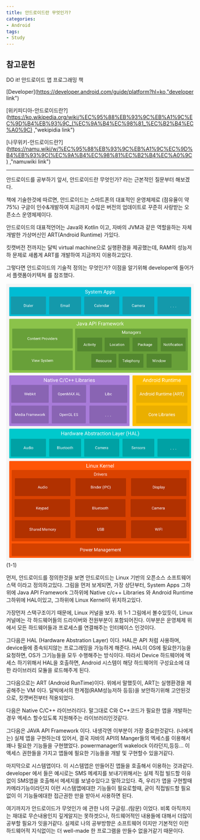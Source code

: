 ```yaml
---
title: 안드로이드란 무엇인가?
categories:
- Android
tags:
- Study
---
```


참고문헌
---
DO it! 안드로이드 앱 프로그래밍 책

[Developer](https://developer.android.com/guide/platform?hl=ko,"developer link")

[위키피디아-안드로이드란?](https://ko.wikipedia.org/wiki/%EC%95%88%EB%93%9C%EB%A1%9C%EC%9D%B4%EB%93%9C_(%EC%9A%B4%EC%98%81_%EC%B2%B4%EC%A0%9C) ,"wekipidia link")

[나무위키-안드로이드란?](https://namu.wiki/w/%EC%95%88%EB%93%9C%EB%A1%9C%EC%9D%B4%EB%93%9C(%EC%9A%B4%EC%98%81%EC%B2%B4%EC%A0%9C) ,"namuwiki link")

---


안드로이드를 공부하기 앞서, 안드로이드란 무엇인가? 라는 근본적인 질문부터 해보겠다.

책에 기술한것에 따르면, 안드로이드는 스마트폰의 대표적인 운영체제로 (점유율이 약 75%) 
구글이 인수&개발하여 지금까지 수많은 버전의 업데이트로 꾸준히 사랑받는 오픈소스 운영체제이다.

안드로이드의 대표적언어는 Java와 Kotlin 이고, 자바의 JVM과 같은 역할을하는 자체개발한 가상머신인 ART(Android Runtime) 가있다.

킷캣버전 전까지는 달빅 virtual machine으로 실행환경을 제공했는데,  RAM의 성능저하 문제로  새롭게 ART를 개발하여 지금까지 이용하고있다.

그렇다면 안드로이드의 기술적 정의는 무엇인가?
이점을 알기위해 developer에 들어가서 플랫폼아키텍쳐 를 참조했다.

![안드로이드플랫폼아키텍쳐](/assets/Study_Android_platform.png)
																																	(1-1)

먼저, 안드로이드를 정의한것을 보면 안드로이드는 Linux 기반의 오픈소스 소프트웨어 스택 이라고 정의하고있다.
그림을 먼저 보게되면,  가장 상단부터, System Apps 그하위에 Java API Framework 그하위에 Native c/c++ Libraries 와 Android Runtime 그하위에 HAL이있고, 그하위에 Linux Kernel이 위치하고있다.

가장먼저 스택구조이기 때문에, Linux 커널을 보자.
위 1-1 그림에서 볼수있듯이, Linux 커널에는 각 하드웨어들의 드라이버와 전원부분이 포함되어진다.
이부분은 운영체제 위에서 모든 하드웨어들과 프로세스를 연결해주는 인터페이스 인것이다.

그다음은 HAL (Hardware Abstration Layer) 이다. HAL은 API 처럼 사용하며, device들에 종속되지않는 프로그래밍을 가능하게 해준다.
HAL이 OS에 필요한기능을 요청하면, OS가 그기능들을 모두 수행해주는 방식이다.
따라서 Device 하드웨어에 엑세스 하기위해서 HAL을 호출하면, Android 시스템이 해당 하드웨어의 구성요소에 대한 라이브러리 모듈을 로드해주게 된다. 

그다음으로는 ART (Android RunTime)이다. 위에서 말했듯이, ART는 실행환경을 제공해주는 VM 이다. 달빅에서의 한계점(RAM성능저하 등등)을 보안하기위해 고안된것으로, 킷캣버전부터 적용되었다.

다음은 Native C/C++ 라이브러리다. 말그대로 C와 C++코드가 필요한 앱을 개발하는경우 엑세스 할수있도록 지원해주는 라이브러리인것같다.

그다음은 JAVA API Framework 이다. 내생각엔 이부분이 가장 중요한것같다. (나에게는)
실제 앱을 구현하는데 있어서, 결국 자바의 API의 Manger들의 엑세스를 이용해서 꽤나 필요한 기능들을 구현했었다.
powermanager의 wakelock 이라던지,등등... 이 엑세스 권한들을 가지고 앱들에 필요한 기능들을 개발 및 구현할수 있을거같다.

마지막으로 시스템앱이다. 이 시스템앱은 만들어진 앱들을 호출해서 이용하는 것과같다.
developer 에서 들은 예시로는 SMS 메세지를 보내기위해서는 실제 직접 빌드할 이유없이 SMS앱을 호출해서 메세지를 보낼수있다고 말하고있다. 
즉, 우리가 앱을 구현할때 카메라기능이라던지 이런 시스템앱에대한 기능들이 필요로할때, 굳이 직접빌드할 필요없이 이 기능들에대한
접근권한 만을 받아서 사용하면 된다.

여기까지가 안드로이드가 무엇인가 에 관한 나의 구글링..(탐문) 이었다.
비록 아직까지는 재대로 무슨내용인지 깊게알지는 못하겟으나, 하드웨어적인 내용들에 대해서 더많이 공부할 필요가 잇을거같다.
실제로 나의 공부방향은 소프트웨어 이지만 기본적인 이런 하드웨어적 지식없이는 더 well-made 한 프로그램을 만들수 없을거같기 때문이다.
